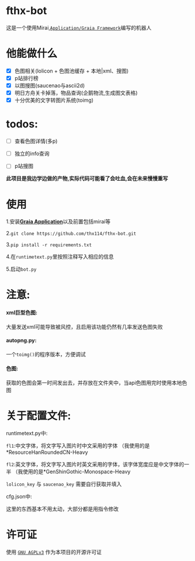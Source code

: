 # fthx-bot

这是一个使用Mirai,[`Application/Graia Framework`](https://github.com/GraiaProject/Application)编写的机器人


# 他能做什么

+ [x] 色图相关(lolicon + 色图池缓存 + 本地|xml、搜图) 
+ [x] p站排行榜
+ [x] 以图搜图(saucenao与ascii2d)
+ [x] 明日方舟关卡掉落，物品查询(企鹅物流,生成图文表格)
+ [x] 十分优美的文字转图片系统(toimg)

# todos:

+ [ ] 查看色图详情(多p)
+ [ ] 独立的info查询
+ [ ] p站搜图


**此项目是我边学边做的产物,实际代码可能看了会吐血,会在未来慢慢重写**

# 使用

  1.安装[**Graia Application**](https://github.com/GraiaProject/Application)以及前置包括mirai等

  2.`git clone https://github.com/thx114/fthx-bot.git`

  3.`pip install -r requirements.txt`
  
  4.在`runtimetext.py`里按照注释写入相应的信息
 
  5.启动`bot.py`
  
# 注意:
#### xml巨型色图:  
 大量发送xml可能导致被风控，且启用该功能仍然有几率发送色图失败
 
#### autopng.py:  
 一个`toimg()`的程序版本，方便调试
 
#### 色图:
 获取的色图会第一时间发出去，并存放在文件夹中，当api色图用完时使用本地色图
 
# 关于配置文件:

runtimetext.py中:

  `fl1`:中文字体，将文字写入图片时中文采用的字体 （我使用的是*ResourceHanRoundedCN-Heavy

  `fl2`:英文字体，将文字写入图片时英文采用的字体，该字体宽度应是中文字体的一半 （我使用的是*GenShinGothic-Monospace-Heavy
  
  `lolicon_key` 与 `saucenao_key` 需要自行获取并填入

cfg.json中:

  这里的东西基本不用太动，大部分都是用指令修改
  
 
# 许可证

使用 [`GNU AGPLv3`](https://choosealicense.com/licenses/agpl-3.0/) 作为本项目的开源许可证
